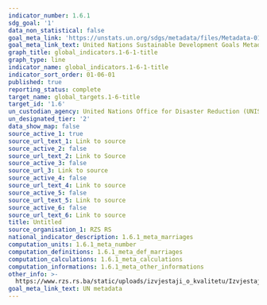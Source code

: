 ```yaml
---
indicator_number: 1.6.1
sdg_goal: '1'
data_non_statistical: false
goal_meta_link: 'https://unstats.un.org/sdgs/metadata/files/Metadata-01-05-01.pdf '
goal_meta_link_text: United Nations Sustainable Development Goals Metadata (PDF 224 KB)
graph_title: global_indicators.1-6-1-title
graph_type: line
indicator_name: global_indicators.1-6-1-title
indicator_sort_order: 01-06-01
published: true
reporting_status: complete
target_name: global_targets.1-6-title
target_id: '1.6'
un_custodian_agency: United Nations Office for Disaster Reduction (UNISDR)
un_designated_tier: '2'
data_show_map: false
source_active_1: true
source_url_text_1: Link to source
source_active_2: false
source_url_text_2: Link to Source
source_active_3: false
source_url_3: Link to source
source_active_4: false
source_url_text_4: Link to source
source_active_5: false
source_url_text_5: Link to source
source_active_6: false
source_url_text_6: Link to source
title: Untitled
source_organisation_1: RZS RS
national_indicator_description: 1.6.1_meta_marriages
computation_units: 1.6.1_meta_number
computation_definitions: 1.6.1_meta_def_marriages
computation_calculations: 1.6.1_meta_calculations
computation_informations: 1.6.1_meta_other_informations
other_info: >-
  https://www.rzs.rs.ba/static/uploads/izvjestaji_o_kvalitetu/Izvjestaj_o_Kvalitetu_Sklopljeni_i_Razvedeni_Brakovi_2020.pdf
goal_meta_link_text: UN metadata
---
```

